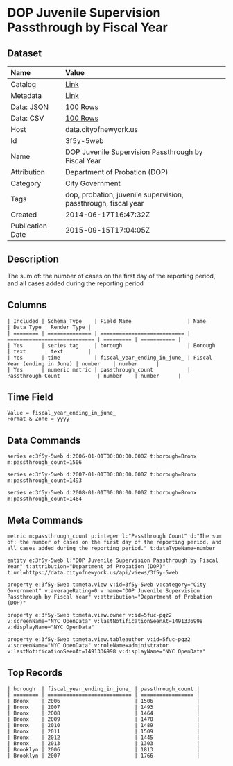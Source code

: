 # DOP Juvenile Supervision Passthrough by Fiscal Year

## Dataset

| Name | Value |
| :--- | :---- |
| Catalog | [Link](https://catalog.data.gov/dataset/dop-juvenile-supervision-passthrough-by-fiscal-year-e278d) |
| Metadata | [Link](https://data.cityofnewyork.us/api/views/3f5y-5web) |
| Data: JSON | [100 Rows](https://data.cityofnewyork.us/api/views/3f5y-5web/rows.json?max_rows=100) |
| Data: CSV | [100 Rows](https://data.cityofnewyork.us/api/views/3f5y-5web/rows.csv?max_rows=100) |
| Host | data.cityofnewyork.us |
| Id | 3f5y-5web |
| Name | DOP Juvenile Supervision Passthrough by Fiscal Year |
| Attribution | Department of Probation (DOP) |
| Category | City Government |
| Tags | dop, probation, juvenile supervision, passthrough, fiscal year |
| Created | 2014-06-17T16:47:32Z |
| Publication Date | 2015-09-15T17:04:05Z |

## Description

The sum of: the number of cases on the first day of the reporting period, and all cases added during the reporting period

## Columns

```ls
| Included | Schema Type    | Field Name                  | Name                         | Data Type | Render Type |
| ======== | ============== | =========================== | ============================ | ========= | =========== |
| Yes      | series tag     | borough                     | Borough                      | text      | text        |
| Yes      | time           | fiscal_year_ending_in_june_ | Fiscal Year (ending in June) | number    | number      |
| Yes      | numeric metric | passthrough_count           | Passthrough Count            | number    | number      |
```

## Time Field

```ls
Value = fiscal_year_ending_in_june_
Format & Zone = yyyy
```

## Data Commands

```ls
series e:3f5y-5web d:2006-01-01T00:00:00.000Z t:borough=Bronx m:passthrough_count=1506

series e:3f5y-5web d:2007-01-01T00:00:00.000Z t:borough=Bronx m:passthrough_count=1493

series e:3f5y-5web d:2008-01-01T00:00:00.000Z t:borough=Bronx m:passthrough_count=1464
```

## Meta Commands

```ls
metric m:passthrough_count p:integer l:"Passthrough Count" d:"The sum of: the number of cases on the first day of the reporting period, and all cases added during the reporting period." t:dataTypeName=number

entity e:3f5y-5web l:"DOP Juvenile Supervision Passthrough by Fiscal Year" t:attribution="Department of Probation (DOP)" t:url=https://data.cityofnewyork.us/api/views/3f5y-5web

property e:3f5y-5web t:meta.view v:id=3f5y-5web v:category="City Government" v:averageRating=0 v:name="DOP Juvenile Supervision Passthrough by Fiscal Year" v:attribution="Department of Probation (DOP)"

property e:3f5y-5web t:meta.view.owner v:id=5fuc-pqz2 v:screenName="NYC OpenData" v:lastNotificationSeenAt=1491336998 v:displayName="NYC OpenData"

property e:3f5y-5web t:meta.view.tableauthor v:id=5fuc-pqz2 v:screenName="NYC OpenData" v:roleName=administrator v:lastNotificationSeenAt=1491336998 v:displayName="NYC OpenData"
```

## Top Records

```ls
| borough  | fiscal_year_ending_in_june_ | passthrough_count | 
| ======== | =========================== | ================= | 
| Bronx    | 2006                        | 1506              | 
| Bronx    | 2007                        | 1493              | 
| Bronx    | 2008                        | 1464              | 
| Bronx    | 2009                        | 1470              | 
| Bronx    | 2010                        | 1489              | 
| Bronx    | 2011                        | 1509              | 
| Bronx    | 2012                        | 1445              | 
| Bronx    | 2013                        | 1303              | 
| Brooklyn | 2006                        | 1813              | 
| Brooklyn | 2007                        | 1766              | 
```